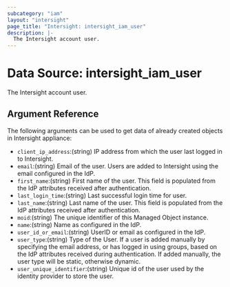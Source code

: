 ```yaml
---
subcategory: "iam"
layout: "intersight"
page_title: "Intersight: intersight_iam_user"
description: |-
  The Intersight account user.
---
```


# Data Source: intersight_iam_user
The Intersight account user.
## Argument Reference
The following arguments can be used to get data of already created objects in Intersight appliance:
* `client_ip_address`:(string) IP address from which the user last logged in to Intersight. 
* `email`:(string) Email of the user. Users are added to Intersight using the email configured in the IdP. 
* `first_name`:(string) First name of the user. This field is populated from the IdP attributes received after authentication. 
* `last_login_time`:(string) Last successful login time for user. 
* `last_name`:(string) Last name of the user. This field is populated from the IdP attributes received after authentication. 
* `moid`:(string) The unique identifier of this Managed Object instance. 
* `name`:(string) Name as configured in the IdP. 
* `user_id_or_email`:(string) UserID or email as configured in the IdP. 
* `user_type`:(string) Type of the User. If a user is added manually by specifying the email address, or has logged in using groups, based on the IdP attributes received during authentication. If added manually, the user type will be static, otherwise dynamic. 
* `user_unique_identifier`:(string) Unique id of the user used by the identity provider to store the user. 
